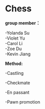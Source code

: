 # Chess
**group member：**

-Yolanda Su   
-Violet Yu   
-Carol Li  
-Zoe Du   
-Kevin Jiang

**Method:**

-Castling

-Checkmate

-En passant

-Pawn promotion

